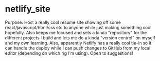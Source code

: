 # netlify_site

Purpose: Host a really cool resume site showing off some react/javascript/html/css etc to anyone while just making something cool hopefully. Also keeps me focused and sets a kinda "repository" for the different projects I build and lets me do a kinda "version control" on myself and my own learning. Also, apparently Netlify has a really cool tie-in so it can handle the deploy while I can push changes to GitHub from my local editor (depending on which rig I'm using). Open to suggestions! 
